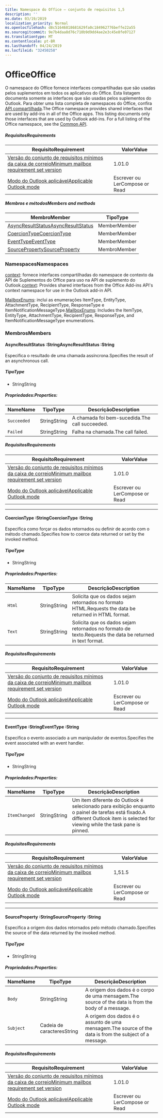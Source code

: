 ```yaml
---
title: Namespace do Office – conjunto de requisitos 1,5
description: ''
ms.date: 03/19/2019
localization_priority: Normal
ms.openlocfilehash: d8c51646818681629fa0c184962776beffe22a55
ms.sourcegitcommit: 9e7b4daa8d76c710b9d9dd4ae2e3c45e8fe07127
ms.translationtype: MT
ms.contentlocale: pt-BR
ms.lasthandoff: 04/24/2019
ms.locfileid: "32450258"
---
```

# <a name="office"></a><span data-ttu-id="60316-102">Office</span><span class="sxs-lookup"><span data-stu-id="60316-102">Office</span></span>

<span data-ttu-id="60316-p101">O namespace do Office fornece interfaces compartilhadas que são usadas pelos suplementos em todos os aplicativos do Office. Esta listagem documenta somente as interfaces que são usadas pelos suplementos do Outlook. Para obter uma lista completa de namespaces do Office, confira [API compartilhada](/javascript/api/office).</span><span class="sxs-lookup"><span data-stu-id="60316-p101">The Office namespace provides shared interfaces that are used by add-ins in all of the Office apps. This listing documents only those interfaces that are used by Outlook add-ins. For a full listing of the Office namespace, see the [Common API](/javascript/api/office).</span></span>

##### <a name="requirements"></a><span data-ttu-id="60316-105">Requisitos</span><span class="sxs-lookup"><span data-stu-id="60316-105">Requirements</span></span>

|<span data-ttu-id="60316-106">Requisito</span><span class="sxs-lookup"><span data-stu-id="60316-106">Requirement</span></span>| <span data-ttu-id="60316-107">Valor</span><span class="sxs-lookup"><span data-stu-id="60316-107">Value</span></span>|
|---|---|
|[<span data-ttu-id="60316-108">Versão do conjunto de requisitos mínimos da caixa de correio</span><span class="sxs-lookup"><span data-stu-id="60316-108">Minimum mailbox requirement set version</span></span>](/office/dev/add-ins/reference/requirement-sets/outlook-api-requirement-sets)| <span data-ttu-id="60316-109">1.0</span><span class="sxs-lookup"><span data-stu-id="60316-109">1.0</span></span>|
|[<span data-ttu-id="60316-110">Modo do Outlook aplicável</span><span class="sxs-lookup"><span data-stu-id="60316-110">Applicable Outlook mode</span></span>](/outlook/add-ins/#extension-points)| <span data-ttu-id="60316-111">Escrever ou Ler</span><span class="sxs-lookup"><span data-stu-id="60316-111">Compose or Read</span></span>|

##### <a name="members-and-methods"></a><span data-ttu-id="60316-112">Membros e métodos</span><span class="sxs-lookup"><span data-stu-id="60316-112">Members and methods</span></span>

| <span data-ttu-id="60316-113">Membro</span><span class="sxs-lookup"><span data-stu-id="60316-113">Member</span></span> | <span data-ttu-id="60316-114">Tipo</span><span class="sxs-lookup"><span data-stu-id="60316-114">Type</span></span> |
|--------|------|
| [<span data-ttu-id="60316-115">AsyncResultStatus</span><span class="sxs-lookup"><span data-stu-id="60316-115">AsyncResultStatus</span></span>](#asyncresultstatus-string) | <span data-ttu-id="60316-116">Member</span><span class="sxs-lookup"><span data-stu-id="60316-116">Member</span></span> |
| [<span data-ttu-id="60316-117">CoercionType</span><span class="sxs-lookup"><span data-stu-id="60316-117">CoercionType</span></span>](#coerciontype-string) | <span data-ttu-id="60316-118">Member</span><span class="sxs-lookup"><span data-stu-id="60316-118">Member</span></span> |
| [<span data-ttu-id="60316-119">EventType</span><span class="sxs-lookup"><span data-stu-id="60316-119">EventType</span></span>](#eventtype-string) | <span data-ttu-id="60316-120">Member</span><span class="sxs-lookup"><span data-stu-id="60316-120">Member</span></span> |
| [<span data-ttu-id="60316-121">SourceProperty</span><span class="sxs-lookup"><span data-stu-id="60316-121">SourceProperty</span></span>](#sourceproperty-string) | <span data-ttu-id="60316-122">Membro</span><span class="sxs-lookup"><span data-stu-id="60316-122">Member</span></span> |

### <a name="namespaces"></a><span data-ttu-id="60316-123">Namespaces</span><span class="sxs-lookup"><span data-stu-id="60316-123">Namespaces</span></span>

<span data-ttu-id="60316-124">[context](office.context.md): fornece interfaces compartilhadas do namespace de contexto da API de Suplementos do Office para uso na API de suplemento do Outlook.</span><span class="sxs-lookup"><span data-stu-id="60316-124">[context](office.context.md): Provides shared interfaces from the Office Add-ins API's context namespace for use in the Outlook add-in API.</span></span>

<span data-ttu-id="60316-125">[MailboxEnums](/javascript/api/outlook_1_5/office.mailboxenums.attachmenttype): inclui as enumerações ItemType, EntityType, AttachmentType, RecipientType, ResponseType e ItemNotificationMessageType.</span><span class="sxs-lookup"><span data-stu-id="60316-125">[MailboxEnums](/javascript/api/outlook_1_5/office.mailboxenums.attachmenttype): Includes the ItemType, EntityType, AttachmentType, RecipientType, ResponseType, and ItemNotificationMessageType enumerations.</span></span>

### <a name="members"></a><span data-ttu-id="60316-126">Membros</span><span class="sxs-lookup"><span data-stu-id="60316-126">Members</span></span>

####  <a name="asyncresultstatus-string"></a><span data-ttu-id="60316-127">AsyncResultStatus :String</span><span class="sxs-lookup"><span data-stu-id="60316-127">AsyncResultStatus :String</span></span>

<span data-ttu-id="60316-128">Especifica o resultado de uma chamada assíncrona.</span><span class="sxs-lookup"><span data-stu-id="60316-128">Specifies the result of an asynchronous call.</span></span>

##### <a name="type"></a><span data-ttu-id="60316-129">Tipo</span><span class="sxs-lookup"><span data-stu-id="60316-129">Type</span></span>

*   <span data-ttu-id="60316-130">String</span><span class="sxs-lookup"><span data-stu-id="60316-130">String</span></span>

##### <a name="properties"></a><span data-ttu-id="60316-131">Propriedades:</span><span class="sxs-lookup"><span data-stu-id="60316-131">Properties:</span></span>

|<span data-ttu-id="60316-132">Name</span><span class="sxs-lookup"><span data-stu-id="60316-132">Name</span></span>| <span data-ttu-id="60316-133">Tipo</span><span class="sxs-lookup"><span data-stu-id="60316-133">Type</span></span>| <span data-ttu-id="60316-134">Descrição</span><span class="sxs-lookup"><span data-stu-id="60316-134">Description</span></span>|
|---|---|---|
|`Succeeded`| <span data-ttu-id="60316-135">String</span><span class="sxs-lookup"><span data-stu-id="60316-135">String</span></span>|<span data-ttu-id="60316-136">A chamada foi bem-sucedida.</span><span class="sxs-lookup"><span data-stu-id="60316-136">The call succeeded.</span></span>|
|`Failed`| <span data-ttu-id="60316-137">String</span><span class="sxs-lookup"><span data-stu-id="60316-137">String</span></span>|<span data-ttu-id="60316-138">Falha na chamada.</span><span class="sxs-lookup"><span data-stu-id="60316-138">The call failed.</span></span>|

##### <a name="requirements"></a><span data-ttu-id="60316-139">Requisitos</span><span class="sxs-lookup"><span data-stu-id="60316-139">Requirements</span></span>

|<span data-ttu-id="60316-140">Requisito</span><span class="sxs-lookup"><span data-stu-id="60316-140">Requirement</span></span>| <span data-ttu-id="60316-141">Valor</span><span class="sxs-lookup"><span data-stu-id="60316-141">Value</span></span>|
|---|---|
|[<span data-ttu-id="60316-142">Versão do conjunto de requisitos mínimos da caixa de correio</span><span class="sxs-lookup"><span data-stu-id="60316-142">Minimum mailbox requirement set version</span></span>](/office/dev/add-ins/reference/requirement-sets/outlook-api-requirement-sets)| <span data-ttu-id="60316-143">1.0</span><span class="sxs-lookup"><span data-stu-id="60316-143">1.0</span></span>|
|[<span data-ttu-id="60316-144">Modo do Outlook aplicável</span><span class="sxs-lookup"><span data-stu-id="60316-144">Applicable Outlook mode</span></span>](/outlook/add-ins/#extension-points)| <span data-ttu-id="60316-145">Escrever ou Ler</span><span class="sxs-lookup"><span data-stu-id="60316-145">Compose or Read</span></span>|

---

####  <a name="coerciontype-string"></a><span data-ttu-id="60316-146">CoercionType :String</span><span class="sxs-lookup"><span data-stu-id="60316-146">CoercionType :String</span></span>

<span data-ttu-id="60316-147">Especifica como forçar os dados retornados ou definir de acordo com o método chamado.</span><span class="sxs-lookup"><span data-stu-id="60316-147">Specifies how to coerce data returned or set by the invoked method.</span></span>

##### <a name="type"></a><span data-ttu-id="60316-148">Tipo</span><span class="sxs-lookup"><span data-stu-id="60316-148">Type</span></span>

*   <span data-ttu-id="60316-149">String</span><span class="sxs-lookup"><span data-stu-id="60316-149">String</span></span>

##### <a name="properties"></a><span data-ttu-id="60316-150">Propriedades:</span><span class="sxs-lookup"><span data-stu-id="60316-150">Properties:</span></span>

|<span data-ttu-id="60316-151">Name</span><span class="sxs-lookup"><span data-stu-id="60316-151">Name</span></span>| <span data-ttu-id="60316-152">Tipo</span><span class="sxs-lookup"><span data-stu-id="60316-152">Type</span></span>| <span data-ttu-id="60316-153">Descrição</span><span class="sxs-lookup"><span data-stu-id="60316-153">Description</span></span>|
|---|---|---|
|`Html`| <span data-ttu-id="60316-154">String</span><span class="sxs-lookup"><span data-stu-id="60316-154">String</span></span>|<span data-ttu-id="60316-155">Solicita que os dados sejam retornados no formato HTML.</span><span class="sxs-lookup"><span data-stu-id="60316-155">Requests the data be returned in HTML format.</span></span>|
|`Text`| <span data-ttu-id="60316-156">String</span><span class="sxs-lookup"><span data-stu-id="60316-156">String</span></span>|<span data-ttu-id="60316-157">Solicita que os dados sejam retornados no formato de texto.</span><span class="sxs-lookup"><span data-stu-id="60316-157">Requests the data be returned in text format.</span></span>|

##### <a name="requirements"></a><span data-ttu-id="60316-158">Requisitos</span><span class="sxs-lookup"><span data-stu-id="60316-158">Requirements</span></span>

|<span data-ttu-id="60316-159">Requisito</span><span class="sxs-lookup"><span data-stu-id="60316-159">Requirement</span></span>| <span data-ttu-id="60316-160">Valor</span><span class="sxs-lookup"><span data-stu-id="60316-160">Value</span></span>|
|---|---|
|[<span data-ttu-id="60316-161">Versão do conjunto de requisitos mínimos da caixa de correio</span><span class="sxs-lookup"><span data-stu-id="60316-161">Minimum mailbox requirement set version</span></span>](/office/dev/add-ins/reference/requirement-sets/outlook-api-requirement-sets)| <span data-ttu-id="60316-162">1.0</span><span class="sxs-lookup"><span data-stu-id="60316-162">1.0</span></span>|
|[<span data-ttu-id="60316-163">Modo do Outlook aplicável</span><span class="sxs-lookup"><span data-stu-id="60316-163">Applicable Outlook mode</span></span>](/outlook/add-ins/#extension-points)| <span data-ttu-id="60316-164">Escrever ou Ler</span><span class="sxs-lookup"><span data-stu-id="60316-164">Compose or Read</span></span>|

---

####  <a name="eventtype-string"></a><span data-ttu-id="60316-165">EventType :String</span><span class="sxs-lookup"><span data-stu-id="60316-165">EventType :String</span></span>

<span data-ttu-id="60316-166">Especifica o evento associado a um manipulador de eventos.</span><span class="sxs-lookup"><span data-stu-id="60316-166">Specifies the event associated with an event handler.</span></span>

##### <a name="type"></a><span data-ttu-id="60316-167">Tipo</span><span class="sxs-lookup"><span data-stu-id="60316-167">Type</span></span>

*   <span data-ttu-id="60316-168">String</span><span class="sxs-lookup"><span data-stu-id="60316-168">String</span></span>

##### <a name="properties"></a><span data-ttu-id="60316-169">Propriedades:</span><span class="sxs-lookup"><span data-stu-id="60316-169">Properties:</span></span>

| <span data-ttu-id="60316-170">Name</span><span class="sxs-lookup"><span data-stu-id="60316-170">Name</span></span> | <span data-ttu-id="60316-171">Tipo</span><span class="sxs-lookup"><span data-stu-id="60316-171">Type</span></span> | <span data-ttu-id="60316-172">Descrição</span><span class="sxs-lookup"><span data-stu-id="60316-172">Description</span></span> |
|---|---|---|
|`ItemChanged`| <span data-ttu-id="60316-173">String</span><span class="sxs-lookup"><span data-stu-id="60316-173">String</span></span> | <span data-ttu-id="60316-174">Um item diferente do Outlook é selecionado para exibição enquanto o painel de tarefas está fixado.</span><span class="sxs-lookup"><span data-stu-id="60316-174">A different Outlook item is selected for viewing while the task pane is pinned.</span></span> |

##### <a name="requirements"></a><span data-ttu-id="60316-175">Requisitos</span><span class="sxs-lookup"><span data-stu-id="60316-175">Requirements</span></span>

|<span data-ttu-id="60316-176">Requisito</span><span class="sxs-lookup"><span data-stu-id="60316-176">Requirement</span></span>| <span data-ttu-id="60316-177">Valor</span><span class="sxs-lookup"><span data-stu-id="60316-177">Value</span></span>|
|---|---|
|[<span data-ttu-id="60316-178">Versão do conjunto de requisitos mínimos da caixa de correio</span><span class="sxs-lookup"><span data-stu-id="60316-178">Minimum mailbox requirement set version</span></span>](/office/dev/add-ins/reference/requirement-sets/outlook-api-requirement-sets)| <span data-ttu-id="60316-179">1,5</span><span class="sxs-lookup"><span data-stu-id="60316-179">1.5</span></span> |
|[<span data-ttu-id="60316-180">Modo do Outlook aplicável</span><span class="sxs-lookup"><span data-stu-id="60316-180">Applicable Outlook mode</span></span>](/outlook/add-ins/#extension-points)| <span data-ttu-id="60316-181">Escrever ou Ler</span><span class="sxs-lookup"><span data-stu-id="60316-181">Compose or Read</span></span> |

---

####  <a name="sourceproperty-string"></a><span data-ttu-id="60316-182">SourceProperty :String</span><span class="sxs-lookup"><span data-stu-id="60316-182">SourceProperty :String</span></span>

<span data-ttu-id="60316-183">Especifica a origem dos dados retornados pelo método chamado.</span><span class="sxs-lookup"><span data-stu-id="60316-183">Specifies the source of the data returned by the invoked method.</span></span>

##### <a name="type"></a><span data-ttu-id="60316-184">Tipo</span><span class="sxs-lookup"><span data-stu-id="60316-184">Type</span></span>

*   <span data-ttu-id="60316-185">String</span><span class="sxs-lookup"><span data-stu-id="60316-185">String</span></span>

##### <a name="properties"></a><span data-ttu-id="60316-186">Propriedades:</span><span class="sxs-lookup"><span data-stu-id="60316-186">Properties:</span></span>

|<span data-ttu-id="60316-187">Name</span><span class="sxs-lookup"><span data-stu-id="60316-187">Name</span></span>| <span data-ttu-id="60316-188">Tipo</span><span class="sxs-lookup"><span data-stu-id="60316-188">Type</span></span>| <span data-ttu-id="60316-189">Descrição</span><span class="sxs-lookup"><span data-stu-id="60316-189">Description</span></span>|
|---|---|---|
|`Body`| <span data-ttu-id="60316-190">String</span><span class="sxs-lookup"><span data-stu-id="60316-190">String</span></span>|<span data-ttu-id="60316-191">A origem dos dados é o corpo de uma mensagem.</span><span class="sxs-lookup"><span data-stu-id="60316-191">The source of the data is from the body of a message.</span></span>|
|`Subject`| <span data-ttu-id="60316-192">Cadeia de caracteres</span><span class="sxs-lookup"><span data-stu-id="60316-192">String</span></span>|<span data-ttu-id="60316-193">A origem dos dados é o assunto de uma mensagem.</span><span class="sxs-lookup"><span data-stu-id="60316-193">The source of the data is from the subject of a message.</span></span>|

##### <a name="requirements"></a><span data-ttu-id="60316-194">Requisitos</span><span class="sxs-lookup"><span data-stu-id="60316-194">Requirements</span></span>

|<span data-ttu-id="60316-195">Requisito</span><span class="sxs-lookup"><span data-stu-id="60316-195">Requirement</span></span>| <span data-ttu-id="60316-196">Valor</span><span class="sxs-lookup"><span data-stu-id="60316-196">Value</span></span>|
|---|---|
|[<span data-ttu-id="60316-197">Versão do conjunto de requisitos mínimos da caixa de correio</span><span class="sxs-lookup"><span data-stu-id="60316-197">Minimum mailbox requirement set version</span></span>](/office/dev/add-ins/reference/requirement-sets/outlook-api-requirement-sets)| <span data-ttu-id="60316-198">1.0</span><span class="sxs-lookup"><span data-stu-id="60316-198">1.0</span></span>|
|[<span data-ttu-id="60316-199">Modo do Outlook aplicável</span><span class="sxs-lookup"><span data-stu-id="60316-199">Applicable Outlook mode</span></span>](/outlook/add-ins/#extension-points)| <span data-ttu-id="60316-200">Escrever ou Ler</span><span class="sxs-lookup"><span data-stu-id="60316-200">Compose or Read</span></span>|
